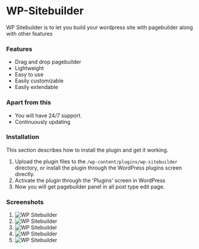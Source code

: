 # WP-Sitebuilder
WP Sitebuilder is to let you build your wordpress site with pagebuilder along with other features

### Features ###

* Drag and drop pagebuilder
* Lightweight
* Easy to use
* Easily customizable
* Easily extendable

### Apart from this ###

* You will have 24/7 support.
* Continuously updating

### Installation ###

This section describes how to install the plugin and get it working.

1. Upload the plugin files to the `/wp-content/plugins/wp-sitebuilder` directory, or install the plugin through the WordPress plugins screen directly.
2. Activate the plugin through the 'Plugins' screen in WordPress
3. Now you will get pagebuilder panel in all post type edit page.

### Screenshots ###

1. ![WP Sitebuilder](http://mithublue.github.io/images/wp-sitebuilder/screenshot-1.png)
2. ![WP Sitebuilder](http://mithublue.github.io/images/wp-sitebuilder/screenshot-2.png)
3. ![WP Sitebuilder](http://mithublue.github.io/images/wp-sitebuilder/screenshot-3.png)
4. ![WP Sitebuilder](http://mithublue.github.io/images/wp-sitebuilder/screenshot-4.png)
5. ![WP Sitebuilder](http://mithublue.github.io/images/wp-sitebuilder/screenshot-5.png)